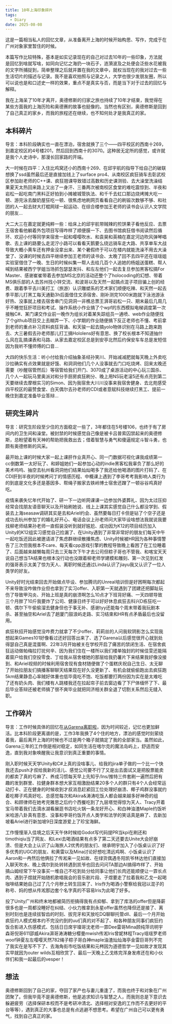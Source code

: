 ```yaml
---
title: 10年上海印象碎片
tags:
  - Diary
date: 2025-08-08 
---
```


这是一篇相当私人的回忆文章，从准备离开上海的时候开始构思、写作，完成于在广州对象家里暂住的时候。

本篇写作比较特殊，基本是如实记录现在的自己对过去10年的一些印象，方法就是回忆到啥就写啥，如同向记忆之海扔一块石子，涟漪波及之处便会泛些水花被我的文字所捕捉到，简单整理之后就并置在我的文章中，就权当现在的我对过去一些生活切片的描述与记录。我不是喜欢拍照与记录之人，大学也很少发朋友圈，所以可以说也是和口述史一样的效果，重点不是真实与否，而是当下对于过去的回忆与解释。

我在上海呆了10年才离开，奥德修斯的归家之旅也持续了10年才结束，我觉得在某些方面我的上海历险和奥德赛的故事也挺像的。当然也有区别，奥德修斯是回到了自己真正的家乡，而我的旅程还在继续，也不知何处才是我真正的家。



## 本科碎片

导言：本科阶段确实也一直在漂泊，宿舍就换了三个——四平校区的西南十269，到嘉定校区的4号楼201，然后回到西南十的3070。这种居无定所的感觉，或许就是我个人史诗中，那漫长回家路的开端。



大一时候在四平：入住比鸡窝还小的西南十269、在邱宇航的指导下给自己的破联想换了ssd虽然最后还是直接加钱上了surface pro4、从南校区疯狂骑车去彰武校区参加赵老师的C++课、疯狂翘课导致错过高数和历史课测验、去大澡堂洗澡结果夏天太热回来路上又出了一身汗、三番两次被南校区食堂的难吃震惊到、半夜和岩松一起吃南门黑料正好拍到小摊被城管执法、和千千去虹口那边烧烤摊大吃一顿、游完泳去酸奶屋狂吃一顿、很焦虑地刷网页看看自己的刷锻次数够不够、和社团的人一起去财大打棍网球一起运动、在综合楼参加王老师的读书会认识人文学院的朋友...

大二大三在嘉定就更纯粹一些：给床上的邱宇航带贼辣的煎饼果子看他反应、去票王宿舍看他躺着外包项目写得咋样了顺便膜一下、去图书馆疯狂借书阅读然后循环、欢迎小付等同学来宿舍一起和嘤嘤吹水、和袁昊和英楠在嘉定河边吹风弹琴唱歌、去上课的路要么走泥泞小路可以看看天鹅要么绕远骑车走大路、共享单车大战导致大概小黄车还有押金没拿出来、某个暑假终于可以在楼内就能洗澡不用去大澡堂了、没课的时候去四平继续参加王老师的读书会、太晚了回不去四平还在瑶瑶姐实验室借住了一晚、生日的时候纠集一帮人去给几百个人追她的杨姐送蛋糕、帮人喊到结果被西宁学姐当场抓包瑟瑟发抖、和左左他们一起去复旦参加黑客松搞For Master、感谢崔崔带着去参加MS北京的活动还整个了holocoding的幻想、带着MS俱乐部的人去苏州找小锌交流、和波哥以及天然一起搞点混子项目骗上创的经费、跟着季平去川美打工（旅游）认识雕塑系的艺术家们顺便吃辣、和天然一起去季平那儿打黑工每天通勤3h后面借住文添宿舍、刚补测完1000米跑就下泳池游泳好热、没事就上楼去宿舍串门见洞洞一非樵总票王湃哥岩松一只、期末最后几周几乎不睡觉狂肝项目和考试、操作系统小作业搞了个wpf的东西模拟电梯调度第一次接触C#、某门课交作业前一晚作为组长对着某失踪组员一通喷、web作业随便找了个github项目交上去糊弄一下、小学期的作业随便搞下反正老师也不懂、考前拿到老师的重点补习资料疯狂背诵、和天骏一起去搞yolo物体识别在马路上跑来跑去、大三暑假去孙老师那儿打工搞Hololens好有意思、换了校长根本不知道抽什么风在乱搞课表和马路、从家去嘉定校区总是到安亭北然后约保安车车总是发短信因为我听不懂师傅的口音...

大四的快乐生活：听小付给我介绍抽象圣经孙笑川、开始减减肥就每天晚上外卖吃沙拉确实有点效果就是好饿、和洞洞他们几个人没事就去门口吃烧烤、回来太晚还需要（吵醒宿管然后）等宿管给我们开门、3070成了桌游活动的中心玩三国杀、几个人一起玩马里奥派对和分手厨房疯狂刷分、晚上用NS玩老滚5还有点亮到第二天要继续去摩根实习的Simon、因为我宿舍大川川没事来我宿舍健身、去北苑感受四平校区的最赞食堂、白天偶尔去孙老师的CDI或者意赋科技继续打黑工、提前一晚住到嘉定准备毕业答辩...



## 研究生碎片

导言：研究生阶段至少住的方面稳定一些了，3年都住在5号楼106，也终于有了房间内的卫生间和澡堂。被封禁的时候感觉自己像是被卡吕普索囚禁起来的奥德修斯，总盼望着有天神的帮助把我救出去；借着智慧与勇气和傻逼规定斗智斗勇，也颇有奥德修斯的风采。



最开始上课的时候大家一起上课肝作业真开心、同一门数据可视化课我成绩第一cc倒数第一太好玩了、和婷姐她们一起参加心动的indie黑客松我辜负了那么好的美术呜呜、抽空去杭州看洞洞他们结果灿灿喝多了我还给他喝酒的图片打码了、在CDI肝到半夜的时候拷问丁的情感历程、中概课上遇到了李哥考考我影响人类行为的到底是文化多还是基因多、帮绳子搬家去铁岭博士宿舍还蹭了一顿谷谷鸡真好吃。

疫情来袭失忆年代开始了、研一下一边听网课课一边参加外婆葬礼、因为太过压抑经常会找朋友语音聊天以及开始刷她说、线上上课其实感觉自己什么都没学到、假装去上海seasaw调研其实是去和Ariel约会、虽然要每日打卡但是钻了个空子还是成功去杭州参加丁的婚礼好开心、电话会议上孙老师问大家毕设啥想法我就说我要找柳老师结果孙老师一直假装没听到就好尴尬、成功因为K12的项目经历加入Unity的K12组实习感觉自己捡漏了、在Unity遇到了非常非常好的朋友们每天中午一起吃饭还因此被邀请进了焦虑群继续散播焦虑、Unity时候被HR因为各种事情警告了三次但我根本不care、每天看cpp游戏引擎的教程导致晚上看困了在工位睡着了、后面越来越懒每周只去三天每次下午才去公司但粽子哥也不管我、和喀宝天天说自己想当TA结果也根本没行动也没跟着柳老师学建模和雕刻、第一次见到红发的强哥表示太美了惊为天人、离职时候还通过Linda认识了jiayu我又认识了一位人类学的好友。

Unity好时光结束回去开始做点毕设、参加腾讯的Unreal培训但是好困啊每次都起不来导致没咋做作业但也拿到了实习offer、入职第一天就遇到了团建还把脚趾玩伤了导致甲沟炎、开始上班是真的崩溃啊怎么10点才下班背好痛、一天四顿导致三个月胖了10斤我要炸了公司、健康日终于可以好好休息疯狂去科兴D栋狂吃一顿、偶尔下午偷偷溜去健身但也于事无补、感谢tyy还能每个周末带着我玩剧本杀、甚至抽空和Ariel去了趟厦门鼓浪屿走路、实习结束和HR有点矛盾最后也没留用。

疯狂秋招开始感觉没咋费力就拿了不少offer、莉莉丝的人问我软阴影怎么实现我想起来Games101好像看过还好回答出来了、选了Garena以后感觉很开心就到处得瑟自己真是混蛋啊、22年3月开始被关在学校开启了痛苦的禁闭生活、在宿舍疯狂运动做帕梅拉打扰何辛、因为我们住在一楼所以我们楼单独封的时候佳雯还能隔着窗户给我们空投零食、丁给我从宿舍楼她的那层给我扔薯片下来结果我好像没接到、和Ariel视频的时候利用宿舍现有食材随便做了个蛋糕庆祝自己生日、太无聊了开始拉朋友们搞播客聊聊天结果现在好久没更新了、有机会就偷偷跑出去疯狂跑5km结果静息心率贼好体重也低毕竟吃不饱、吃饭都要打两份因为实在是太难吃了还有奶头肉、我们楼有人跳楼我还在拉起帘子前去窗边看了下尸体缅怀了下、最后毕业答辩还被老师搞了很不爽毕业就把同济相关群全退了切割关系然后无缝入职。



## 工作碎片

导言：工作时候具体的回忆在[从Garena离职啦](https://jsjtxietian.github.io/2025/08/04/leaving_garena/)，因为时间较近，记忆也更加鲜活。比本科阶段更离谱的是，工作3年我换了4个住的地方，漂泊的感觉时刻萦绕着我，最后离开上海的时候也不过是两个箱子就搞定了我的全部家当。虽然如此，Garena三年的工作倒是相对稳定，如同生活在喀尔克的魔法岛屿上，舒适而安逸，直到我对象唤醒我让我意识到真正重要的事情。



刚入职时候天天学Unity和C#上真的没啥事儿、给我的jira单子做的一个比一个快我还去push才叔给我新的活儿、感觉公司要不行了又是出去面试又是把股票能卖的都卖了真的亏麻了、养成习惯每天早上先知乎/Ins/推特三件套刷一遍然后把有趣的发到群里、拉健身群本想大家互相激励结果20多个人的群只有4个人会经常运动打卡、正在健身的时候收到才叔消息赶紧回工位处理好崩溃、椰子鸡群没事就约着吃椰子鸡真好吃、总感觉每次和Akira&涛涛吃饭人都会越来越多好神奇的组合、和顾律师在她考完雅思之后约个西餐吃到了九层塔觉得惊为天人、Tracy开着宝马带着我们去滴水湖看展逛书店吃火锅一条龙好开心、和白神油渣Maple约饭听米哈游八卦真有意思、没事和李哥约饭开点人类学和法学的笑话真是麻了、去新加坡看Ariel进行新加坡9日深度游爱上了珍宝海鲜。

工作慢慢渐入佳境之后天天午休时候给Godot写代码提PR当kpi在刷还和timothiqiu当了网友、和Lexi去喝酒结果有点多了第二天还要去Unite大会好崩溃、但是大会上认识了山海旅人2优秀的朋友们、继承明宇加入了小饭桌认识了好多优秀的UGC的朋友、和黄雷以及Mina讨论好想吃清远鸡啊、小饭桌认识了Aaron和一冉然后他俩拉了传淞来一见如故、在绿货偶遇冬阳凯爷林达他们直接加入聊天吹水、晚上偶尔到处转转遇到凯爷也回去问问TA那边AI搞得咋样了、开始搞山姆经常下午没事买一堆自己不吃到处分给同事让他们长肉还能顺便让一霏长点肉、遇到子煜就开始随机歌唱我会的音乐剧片段、子煜要走了拉着我和乙戈一起喝咖啡结果她自己过了几个月秽土转生回来了、Iris作为喝酒小警察给我冠以混子的称号、妈的想从传淞那边套个名字真的不容易Iris为此喝了好多。

投了Unity广州和终末地都被简历拒搞得我有点抑郁、拿到了库洛的offer但是降薪很多也是一周都没睡好在纠结、小伙力推拿到永星offer虽然也降但还是接了、离别时刻也是连续拔智齿的时刻、拔完牙和天放吃DQ聊聊托管dll、最后一个月开始疯狂约人模式根本约不完没约到的uu们真的对不起了、和各种朋友同事们疯狂约饭合影进入伤感模式、包括日日席宇璨哥沈老师一霏Dee雷哥Mina顾纯萍讯明宇森哥倪哥611邵威Akira湃哥涛涛糖分樱曼mwish传淞Iris曾妮林程Tracy瑶瑶罗老师woof钟夏左左嘤嘤天然782绳子粽子哥白神maple油渣灿灿海亭金雷巨哥列不完了我实在是写不下了、去海角街市吃饭结果和元梣因为道德哲学一见如故才发现其实早就因为outer wilds互相欣赏了、最后一天晚上乙戈练完浑身发疼还在和小伙伴们和我一起最后的vesper！



## 想法

奥德修斯回到了自己的家，夺回了家产也与妻儿重逢了，而我也终于和对象在广州团聚了。但我毕竟不是奥德修斯，他是追求知识与智慧之人，而我则总是下意识去躲避疲劳（选择保研本校而不是考研冲清北、选择相对安逸的工作而不去更好的平台等等），遇到真正的大事也总是有点逃避不想思考。希望在广州自己可以更有勇气，找到自己真正的家。